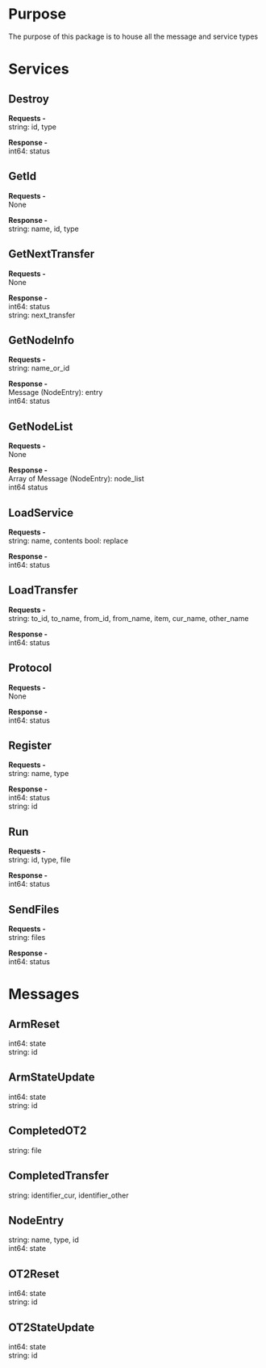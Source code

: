 # Purpose
The purpose of this package is to house all the message and service types 

# Services 

## Destroy
**Requests -**  
string: id, type  

**Response -**  
int64: status  

## GetId
**Requests -**  
None  

**Response -**  
string: name, id, type  

## GetNextTransfer 
**Requests -**  
None   

**Response -**  
int64: status  
string: next_transfer

## GetNodeInfo
**Requests -**  
string: name_or_id  

**Response -**  
Message (NodeEntry): entry  
int64: status  

## GetNodeList
**Requests -**  
None  

**Response -**  
Array of Message (NodeEntry): node_list  
int64 status  

## LoadService
**Requests -**  
string: name, contents
bool: replace    

**Response -**  
int64: status

## LoadTransfer
**Requests -**  
string: to_id, to_name, from_id, from_name, item, cur_name, other_name  

**Response -**  
int64: status

## Protocol
**Requests -**  
None  

**Response -**  
int64: status

## Register
**Requests -**  
string: name, type  

**Response -**  
int64: status  
string: id

## Run
**Requests -**  
string: id, type, file  

**Response -**  
int64: status

## SendFiles
**Requests -**  
string: files  

**Response -**  
int64: status

# Messages 

## ArmReset 
int64: state  
string: id  

## ArmStateUpdate  
int64: state  
string: id  

## CompletedOT2  
string: file  

## CompletedTransfer  
string: identifier_cur, identifier_other  

## NodeEntry
string: name, type, id  
int64: state  

## OT2Reset  
int64: state  
string: id    

## OT2StateUpdate  
int64: state  
string: id   
